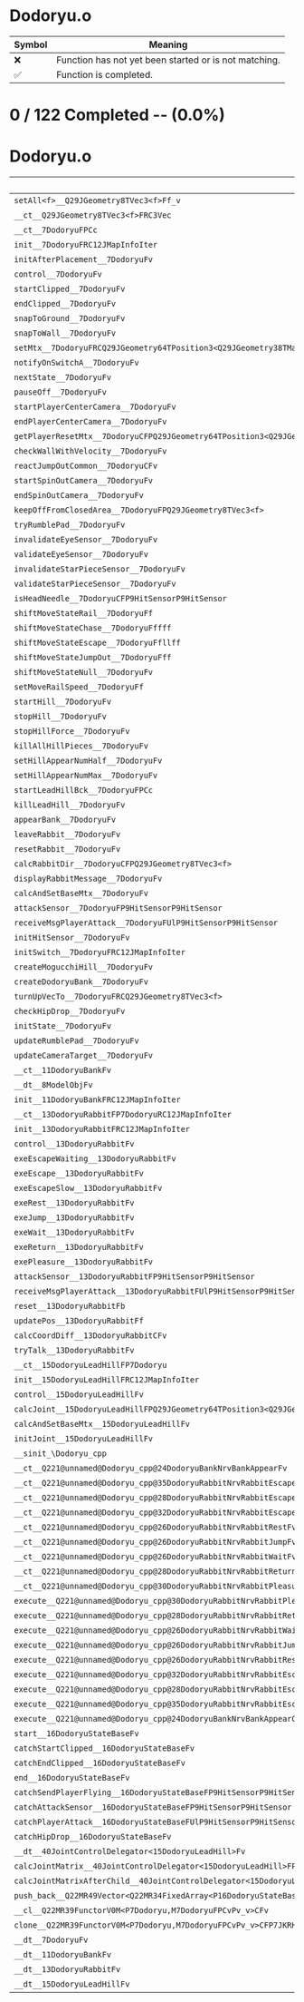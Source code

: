 # Dodoryu.o
| Symbol | Meaning 
| ------------- | ------------- 
| :x: | Function has not yet been started or is not matching. 
| :white_check_mark: | Function is completed. 


# 0 / 122 Completed -- (0.0%)
# Dodoryu.o
| Symbol | Decompiled? |
| ------------- | ------------- |
| `setAll<f>__Q29JGeometry8TVec3<f>Ff_v` | :x: |
| `__ct__Q29JGeometry8TVec3<f>FRC3Vec` | :x: |
| `__ct__7DodoryuFPCc` | :x: |
| `init__7DodoryuFRC12JMapInfoIter` | :x: |
| `initAfterPlacement__7DodoryuFv` | :x: |
| `control__7DodoryuFv` | :x: |
| `startClipped__7DodoryuFv` | :x: |
| `endClipped__7DodoryuFv` | :x: |
| `snapToGround__7DodoryuFv` | :x: |
| `snapToWall__7DodoryuFv` | :x: |
| `setMtx__7DodoryuFRCQ29JGeometry64TPosition3<Q29JGeometry38TMatrix34<Q29JGeometry13SMatrix34C<f>>>` | :x: |
| `notifyOnSwitchA__7DodoryuFv` | :x: |
| `nextState__7DodoryuFv` | :x: |
| `pauseOff__7DodoryuFv` | :x: |
| `startPlayerCenterCamera__7DodoryuFv` | :x: |
| `endPlayerCenterCamera__7DodoryuFv` | :x: |
| `getPlayerResetMtx__7DodoryuCFPQ29JGeometry64TPosition3<Q29JGeometry38TMatrix34<Q29JGeometry13SMatrix34C<f>>>Ul` | :x: |
| `checkWallWithVelocity__7DodoryuFv` | :x: |
| `reactJumpOutCommon__7DodoryuCFv` | :x: |
| `startSpinOutCamera__7DodoryuFv` | :x: |
| `endSpinOutCamera__7DodoryuFv` | :x: |
| `keepOffFromClosedArea__7DodoryuFPQ29JGeometry8TVec3<f>` | :x: |
| `tryRumblePad__7DodoryuFv` | :x: |
| `invalidateEyeSensor__7DodoryuFv` | :x: |
| `validateEyeSensor__7DodoryuFv` | :x: |
| `invalidateStarPieceSensor__7DodoryuFv` | :x: |
| `validateStarPieceSensor__7DodoryuFv` | :x: |
| `isHeadNeedle__7DodoryuCFP9HitSensorP9HitSensor` | :x: |
| `shiftMoveStateRail__7DodoryuFf` | :x: |
| `shiftMoveStateChase__7DodoryuFffff` | :x: |
| `shiftMoveStateEscape__7DodoryuFfllff` | :x: |
| `shiftMoveStateJumpOut__7DodoryuFff` | :x: |
| `shiftMoveStateNull__7DodoryuFv` | :x: |
| `setMoveRailSpeed__7DodoryuFf` | :x: |
| `startHill__7DodoryuFv` | :x: |
| `stopHill__7DodoryuFv` | :x: |
| `stopHillForce__7DodoryuFv` | :x: |
| `killAllHillPieces__7DodoryuFv` | :x: |
| `setHillAppearNumHalf__7DodoryuFv` | :x: |
| `setHillAppearNumMax__7DodoryuFv` | :x: |
| `startLeadHillBck__7DodoryuFPCc` | :x: |
| `killLeadHill__7DodoryuFv` | :x: |
| `appearBank__7DodoryuFv` | :x: |
| `leaveRabbit__7DodoryuFv` | :x: |
| `resetRabbit__7DodoryuFv` | :x: |
| `calcRabbitDir__7DodoryuCFPQ29JGeometry8TVec3<f>` | :x: |
| `displayRabbitMessage__7DodoryuFv` | :x: |
| `calcAndSetBaseMtx__7DodoryuFv` | :x: |
| `attackSensor__7DodoryuFP9HitSensorP9HitSensor` | :x: |
| `receiveMsgPlayerAttack__7DodoryuFUlP9HitSensorP9HitSensor` | :x: |
| `initHitSensor__7DodoryuFv` | :x: |
| `initSwitch__7DodoryuFRC12JMapInfoIter` | :x: |
| `createMogucchiHill__7DodoryuFv` | :x: |
| `createDodoryuBank__7DodoryuFv` | :x: |
| `turnUpVecTo__7DodoryuFRCQ29JGeometry8TVec3<f>` | :x: |
| `checkHipDrop__7DodoryuFv` | :x: |
| `initState__7DodoryuFv` | :x: |
| `updateRumblePad__7DodoryuFv` | :x: |
| `updateCameraTarget__7DodoryuFv` | :x: |
| `__ct__11DodoryuBankFv` | :x: |
| `__dt__8ModelObjFv` | :x: |
| `init__11DodoryuBankFRC12JMapInfoIter` | :x: |
| `__ct__13DodoryuRabbitFP7DodoryuRC12JMapInfoIter` | :x: |
| `init__13DodoryuRabbitFRC12JMapInfoIter` | :x: |
| `control__13DodoryuRabbitFv` | :x: |
| `exeEscapeWaiting__13DodoryuRabbitFv` | :x: |
| `exeEscape__13DodoryuRabbitFv` | :x: |
| `exeEscapeSlow__13DodoryuRabbitFv` | :x: |
| `exeRest__13DodoryuRabbitFv` | :x: |
| `exeJump__13DodoryuRabbitFv` | :x: |
| `exeWait__13DodoryuRabbitFv` | :x: |
| `exeReturn__13DodoryuRabbitFv` | :x: |
| `exePleasure__13DodoryuRabbitFv` | :x: |
| `attackSensor__13DodoryuRabbitFP9HitSensorP9HitSensor` | :x: |
| `receiveMsgPlayerAttack__13DodoryuRabbitFUlP9HitSensorP9HitSensor` | :x: |
| `reset__13DodoryuRabbitFb` | :x: |
| `updatePos__13DodoryuRabbitFf` | :x: |
| `calcCoordDiff__13DodoryuRabbitCFv` | :x: |
| `tryTalk__13DodoryuRabbitFv` | :x: |
| `__ct__15DodoryuLeadHillFP7Dodoryu` | :x: |
| `init__15DodoryuLeadHillFRC12JMapInfoIter` | :x: |
| `control__15DodoryuLeadHillFv` | :x: |
| `calcJoint__15DodoryuLeadHillFPQ29JGeometry64TPosition3<Q29JGeometry38TMatrix34<Q29JGeometry13SMatrix34C<f>>>RC19JointControllerInfo` | :x: |
| `calcAndSetBaseMtx__15DodoryuLeadHillFv` | :x: |
| `initJoint__15DodoryuLeadHillFv` | :x: |
| `__sinit_\Dodoryu_cpp` | :x: |
| `__ct__Q221@unnamed@Dodoryu_cpp@24DodoryuBankNrvBankAppearFv` | :x: |
| `__ct__Q221@unnamed@Dodoryu_cpp@35DodoryuRabbitNrvRabbitEscapeWaitingFv` | :x: |
| `__ct__Q221@unnamed@Dodoryu_cpp@28DodoryuRabbitNrvRabbitEscapeFv` | :x: |
| `__ct__Q221@unnamed@Dodoryu_cpp@32DodoryuRabbitNrvRabbitEscapeSlowFv` | :x: |
| `__ct__Q221@unnamed@Dodoryu_cpp@26DodoryuRabbitNrvRabbitRestFv` | :x: |
| `__ct__Q221@unnamed@Dodoryu_cpp@26DodoryuRabbitNrvRabbitJumpFv` | :x: |
| `__ct__Q221@unnamed@Dodoryu_cpp@26DodoryuRabbitNrvRabbitWaitFv` | :x: |
| `__ct__Q221@unnamed@Dodoryu_cpp@28DodoryuRabbitNrvRabbitReturnFv` | :x: |
| `__ct__Q221@unnamed@Dodoryu_cpp@30DodoryuRabbitNrvRabbitPleasureFv` | :x: |
| `execute__Q221@unnamed@Dodoryu_cpp@30DodoryuRabbitNrvRabbitPleasureCFP5Spine` | :x: |
| `execute__Q221@unnamed@Dodoryu_cpp@28DodoryuRabbitNrvRabbitReturnCFP5Spine` | :x: |
| `execute__Q221@unnamed@Dodoryu_cpp@26DodoryuRabbitNrvRabbitWaitCFP5Spine` | :x: |
| `execute__Q221@unnamed@Dodoryu_cpp@26DodoryuRabbitNrvRabbitJumpCFP5Spine` | :x: |
| `execute__Q221@unnamed@Dodoryu_cpp@26DodoryuRabbitNrvRabbitRestCFP5Spine` | :x: |
| `execute__Q221@unnamed@Dodoryu_cpp@32DodoryuRabbitNrvRabbitEscapeSlowCFP5Spine` | :x: |
| `execute__Q221@unnamed@Dodoryu_cpp@28DodoryuRabbitNrvRabbitEscapeCFP5Spine` | :x: |
| `execute__Q221@unnamed@Dodoryu_cpp@35DodoryuRabbitNrvRabbitEscapeWaitingCFP5Spine` | :x: |
| `execute__Q221@unnamed@Dodoryu_cpp@24DodoryuBankNrvBankAppearCFP5Spine` | :x: |
| `start__16DodoryuStateBaseFv` | :x: |
| `catchStartClipped__16DodoryuStateBaseFv` | :x: |
| `catchEndClipped__16DodoryuStateBaseFv` | :x: |
| `end__16DodoryuStateBaseFv` | :x: |
| `catchSendPlayerFlying__16DodoryuStateBaseFP9HitSensorP9HitSensor` | :x: |
| `catchAttackSensor__16DodoryuStateBaseFP9HitSensorP9HitSensor` | :x: |
| `catchPlayerAttack__16DodoryuStateBaseFUlP9HitSensorP9HitSensor` | :x: |
| `catchHipDrop__16DodoryuStateBaseFv` | :x: |
| `__dt__40JointControlDelegator<15DodoryuLeadHill>Fv` | :x: |
| `calcJointMatrix__40JointControlDelegator<15DodoryuLeadHill>FPQ29JGeometry64TPosition3<Q29JGeometry38TMatrix34<Q29JGeometry13SMatrix34C<f>>>RC19JointControllerInfo` | :x: |
| `calcJointMatrixAfterChild__40JointControlDelegator<15DodoryuLeadHill>FPQ29JGeometry64TPosition3<Q29JGeometry38TMatrix34<Q29JGeometry13SMatrix34C<f>>>RC19JointControllerInfo` | :x: |
| `push_back__Q22MR49Vector<Q22MR34FixedArray<P16DodoryuStateBase,16>>FRCP16DodoryuStateBase` | :x: |
| `__cl__Q22MR39FunctorV0M<P7Dodoryu,M7DodoryuFPCvPv_v>CFv` | :x: |
| `clone__Q22MR39FunctorV0M<P7Dodoryu,M7DodoryuFPCvPv_v>CFP7JKRHeap` | :x: |
| `__dt__7DodoryuFv` | :x: |
| `__dt__11DodoryuBankFv` | :x: |
| `__dt__13DodoryuRabbitFv` | :x: |
| `__dt__15DodoryuLeadHillFv` | :x: |
